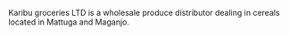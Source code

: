 Karibu groceries LTD is a wholesale produce distributor dealing in cereals located in Mattuga and Maganjo.

